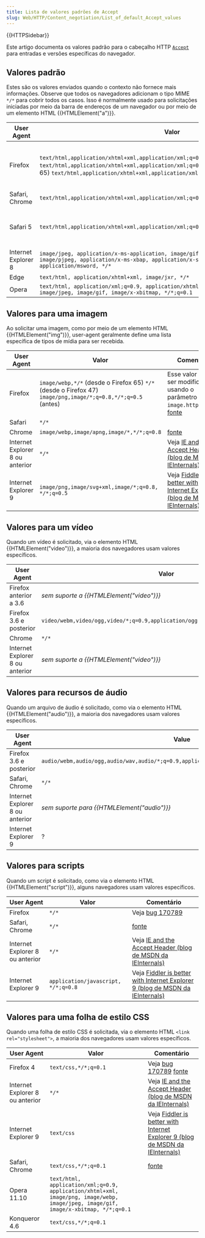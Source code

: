 ```yaml
---
title: Lista de valores padrões de Accept
slug: Web/HTTP/Content_negotiation/List_of_default_Accept_values
---
```

{{HTTPSidebar}}

Este artigo documenta os valores padrão para o cabeçalho HTTP [`Accept`](/en-US/docs/Web/HTTP/Headers/Accept) para entradas e versões específicas do navegador.

## Valores padrão

Estes são os valores enviados quando o contexto não fornece mais informações. Observe que todos os navegadores adicionam o tipo MIME `*/*` para cobrir todos os casos. Isso é normalmente usado para solicitações iniciadas por meio da barra de endereços de um navegador ou por meio de um elemento HTML {{HTMLElement("a")}}.

| User Agent          | Valor                                                                                                                                                                                                                                                         | Comentário                                                                                                                                                                                                                                                                 |
| ------------------- | ------------------------------------------------------------------------------------------------------------------------------------------------------------------------------------------------------------------------------------------------------------- | -------------------------------------------------------------------------------------------------------------------------------------------------------------------------------------------------------------------------------------------------------------------------- |
| Firefox             | `text/html,application/xhtml+xml,application/xml;q=0.9,*/*;q=0.8` (desde o Firefox 66) `text/html,application/xhtml+xml,application/xml;q=0.9,image/webp,*/*;q=0.8` (no Firefox 65) `text/html,application/xhtml+xml,application/xml;q=0.9,*/*;q=0.8` (antes) | No Firefox 65 e versões anteriores, esse valor pode ser modificado usando o parâmetro [`network.http.accept.default`](http://kb.mozillazine.org/Network.http.accept.default). ([fonte](https://hg.mozilla.org/mozilla-central/file/tip/modules/libpref/init/all.js#l1750)) |
| Safari, Chrome      | `text/html,application/xhtml+xml,application/xml;q=0.9,image/webp,image/apng,*/*;q=0.8`                                                                                                                                                                       | ([fonte](/pt-BR/docs/))                                                                                                                                                                                                                                                    |
| Safari 5            | `text/html,application/xhtml+xml,application/xml;q=0.9,*/*;q=0.8`                                                                                                                                                                                             | Esta é uma melhoria em comparação com os cabeçalhos `Accept` já que não mais classifica `image/png` acima de `text/html`                                                                                                                                                   |
| Internet Explorer 8 | `image/jpeg, application/x-ms-application, image/gif, application/xaml+xml, image/pjpeg, application/x-ms-xbap, application/x-shockwave-flash, application/msword, */*`                                                                                       | Veja [IE and the Accept Header (blog de MSDN da IEInternals)](http://blogs.msdn.com/b/ieinternals/archive/2009/07/01/ie-and-the-accept-header.aspx).                                                                                                                       |
| Edge                | `text/html, application/xhtml+xml, image/jxr, */*`                                                                                                                                                                                                            |                                                                                                                                                                                                                                                                            |
| Opera               | `text/html, application/xml;q=0.9, application/xhtml+xml, image/png, image/webp, image/jpeg, image/gif, image/x-xbitmap, */*;q=0.1`                                                                                                                           |                                                                                                                                                                                                                                                                            |

## Valores para uma imagem

Ao solicitar uma imagem, como por meio de um elemento HTML {{HTMLElement("img")}}, user-agent geralmente define uma lista específica de tipos de mídia para ser recebida.

| User Agent                      | Valor                                                                                                        | Comentário                                                                                                                                                                          |
| ------------------------------- | ------------------------------------------------------------------------------------------------------------ | ----------------------------------------------------------------------------------------------------------------------------------------------------------------------------------- |
| Firefox                         | `image/webp,*/*` (desde o Firefox 65) `*/*` (desde o Firefox 47) `image/png,image/*;q=0.8,*/*;q=0.5` (antes) | Esse valor pode ser modificado usando o parâmetro `image.http.accept`. [fonte](https://hg.mozilla.org/mozilla-central/file/tip/modules/libpref/init/all.js#l4735)                   |
| Safari                          | `*/*`                                                                                                        |                                                                                                                                                                                     |
| Chrome                          | `image/webp,image/apng,image/*,*/*;q=0.8`                                                                    | [fonte](https://chromium.googlesource.com/chromium/src.git/+/master/content/renderer/loader/web_url_loader_impl.cc#99)                                                              |
| Internet Explorer 8 ou anterior | `*/*`                                                                                                        | Veja [IE and the Accept Header (blog de MSDN da IEInternals)](http://blogs.msdn.com/b/ieinternals/archive/2009/07/01/ie-and-the-accept-header.aspx)                                 |
| Internet Explorer 9             | `image/png,image/svg+xml,image/*;q=0.8, */*;q=0.5`                                                           | Veja [Fiddler is better with Internet Explorer 9 (blog de MSDN da IEInternals)](http://blogs.msdn.com/b/fiddler/archive/2011/02/10/fiddler-is-better-with-internet-explorer-9.aspx) |

## Valores para um vídeo

Quando um vídeo é solicitado, via o elemento HTML {{HTMLElement("video")}}, a maioria dos navegadores usam valores específicos.

| User Agent                      | Valor                                                                              | Comentário                                                                                                                                                         |
| ------------------------------- | ---------------------------------------------------------------------------------- | ------------------------------------------------------------------------------------------------------------------------------------------------------------------ |
| Firefox anterior a 3.6          | _sem suporte a {{HTMLElement("video")}}_                                   |                                                                                                                                                                    |
| Firefox 3.6 e posterior         | `video/webm,video/ogg,video/*;q=0.9,application/ogg;q=0.7,audio/*;q=0.6,*/*;q=0.5` | veja [bug 489071](https://bugzilla.mozilla.org/show_bug.cgi?id=489071) [fonte](https://hg.mozilla.org/mozilla-central/file/tip/dom/html/HTMLVideoElement.cpp#l136) |
| Chrome                          | `*/*`                                                                              | [fonte](https://chromium.googlesource.com/chromium/src.git/+/master/services/network/loader_util.cc#27)                                                            |
| Internet Explorer 8 ou anterior | _sem suporte a {{HTMLElement("video")}}_                                   |                                                                                                                                                                    |

## Valores para recursos de áudio

Quando um arquivo de áudio é solicitado, como via o elemento HTML {{HTMLElement("audio")}}, a maioria dos navegadores usam valores específicos.

| User Agent                      | Value                                                                                        | Comment                                                                                                                                                           |
| ------------------------------- | -------------------------------------------------------------------------------------------- | ----------------------------------------------------------------------------------------------------------------------------------------------------------------- |
| Firefox 3.6 e posterior         | `audio/webm,audio/ogg,audio/wav,audio/*;q=0.9,application/ogg;q=0.7,video/*;q=0.6,*/*;q=0.5` | Veja [bug 489071](https://bugzilla.mozilla.org/show_bug.cgi?id=489071) [fonte](https://hg.mozilla.org/mozilla-central/file/tip/dom/html/HTMLAudioElement.cpp#l81) |
| Safari, Chrome                  | `*/*`                                                                                        | [fonte](https://chromium.googlesource.com/chromium/src.git/+/master/services/network/loader_util.cc#27)                                                           |
| Internet Explorer 8 ou anterior | _sem suporte para {{HTMLElement("audio")}}_                                          |                                                                                                                                                                   |
| Internet Explorer 9             | ?                                                                                            |                                                                                                                                                                   |

## Valores para scripts

Quando um script é solicitado, como via o elemento HTML {{HTMLElement("script")}}, alguns navegadores usam valores específicos.

| User Agent                      | Valor                               | Comentário                                                                                                                                                                          |
| ------------------------------- | ----------------------------------- | ----------------------------------------------------------------------------------------------------------------------------------------------------------------------------------- |
| Firefox                         | `*/*`                               | Veja [bug 170789](https://bugzilla.mozilla.org/show_bug.cgi?id=170789)                                                                                                              |
| Safari, Chrome                  | `*/*`                               | [fonte](https://chromium.googlesource.com/chromium/src.git/+/master/services/network/loader_util.cc#27)                                                                             |
| Internet Explorer 8 ou anterior | `*/*`                               | Veja [IE and the Accept Header (blog de MSDN da IEInternals)](http://blogs.msdn.com/b/ieinternals/archive/2009/07/01/ie-and-the-accept-header.aspx)                                 |
| Internet Explorer 9             | `application/javascript, */*;q=0.8` | Veja [Fiddler is better with Internet Explorer 9 (blog de MSDN da IEInternals)](http://blogs.msdn.com/b/fiddler/archive/2011/02/10/fiddler-is-better-with-internet-explorer-9.aspx) |

## Valores para uma folha de estilo CSS

Quando uma folha de estilo CSS é solicitada, via o elemento HTML `<link rel="stylesheet">`, a maioria dos navegadores usam valores específicos.

| User Agent                      | Valor                                                                                                                               | Comentário                                                                                                                                                                          |
| ------------------------------- | ----------------------------------------------------------------------------------------------------------------------------------- | ----------------------------------------------------------------------------------------------------------------------------------------------------------------------------------- |
| Firefox 4                       | `text/css,*/*;q=0.1`                                                                                                                | Veja [bug 170789](https://bugzilla.mozilla.org/show_bug.cgi?id=170789) [fonte](https://hg.mozilla.org/mozilla-central/file/tip/layout/style/Loader.cpp#l1548)                       |
| Internet Explorer 8 ou anterior | `*/*`                                                                                                                               | Veja [IE and the Accept Header (blog de MSDN da IEInternals)](http://blogs.msdn.com/b/ieinternals/archive/2009/07/01/ie-and-the-accept-header.aspx)                                 |
| Internet Explorer 9             | `text/css`                                                                                                                          | Veja [Fiddler is better with Internet Explorer 9 (blog de MSDN da IEInternals)](http://blogs.msdn.com/b/fiddler/archive/2011/02/10/fiddler-is-better-with-internet-explorer-9.aspx) |
| Safari, Chrome                  | `text/css,*/*;q=0.1`                                                                                                                | [fonte](https://chromium.googlesource.com/chromium/src.git/+/master/content/renderer/loader/web_url_loader_impl.cc#98)                                                              |
| Opera 11.10                     | `text/html, application/xml;q=0.9, application/xhtml+xml, image/png, image/webp, image/jpeg, image/gif, image/x-xbitmap, */*;q=0.1` |                                                                                                                                                                                     |
| Konqueror 4.6                   | `text/css,*/*;q=0.1`                                                                                                                |                                                                                                                                                                                     |
